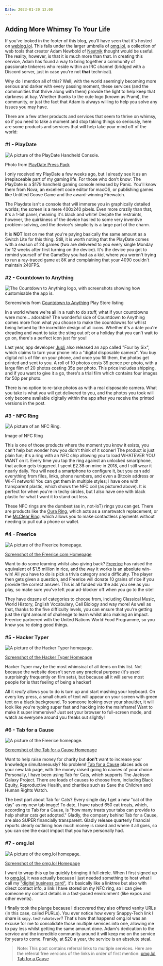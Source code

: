 ```yaml
---
Date: 2023-01-20 12:00
---
```


## Adding More Whimsy To Your Life

If you've looked in the footer of this blog, you'll have seen that it's hosted on [weblog.lol](https//weblog.lol). This falls under the larger umbrella of [omg.lol](https://home.omg.lol/referred-by/georgeprobably), a collection of web tools that creator Adam Newbold of [Neatnik](https://neatnik.net/) thought would be useful. The reality, however, is that it is much more than that. In creating this service, Adam has found a way to bring together a community of passionate tinkerers who reside within an IRC channel (bridged with a Discord server, just in case you're not **that** technical).

Why do I mention all of this? Well, with the world seemingly becoming more serious and darker with every passing moment, these services (and the communities that thrive along with them) provide the light to help keep that darkness at bay. Whether thanks to the cute logo (known as Prami), the community, or just the fact that Adam is always willing to help you solve any issues you may have.

There are a few other products and services that seem to thrive on whimsy, so if you need to take a moment and stop taking things so seriously, here are some products and services that will help take your mind off of the world:

### #1 - PlayDate

![A picture of the PlayDate Handheld Console.](https://raw.githubusercontent.com/george-probably/chachanidze.com/main/Images/Adding%20More%20Whimsy%20To%20Your%20Life/Playdate.jpg)<div class="caption">Photo from [PlayDate Press Pack](https://play.date)</div>

I only received my PlayDate a few weeks ago, but I already see it as an irreplaceable part of my gaming life. For those who don't know: The PlayDate is a $179 handheld gaming console released by Panic. You'll know them from Nova, an excellent code editor for macOS, or publishing games like Untitled Goose Game and the award-winning Firewatch.

The Playdate isn't a console that will immerse you in graphically detailed worlds; the screen is a mere 400x240 pixels. Even more crazily than that, it's a 1-bit panel, meaning it's black and white! Despite the restraints, however, the quirkiness of the device has led to some very inventive problem-solving, and the device's simplicity is a large part of the charm.

It is **NOT** lost on me that you're paying basically the same amount as a Switch Lite for this thing. Still, it is worth noting that the PlayDate comes with a season of 24 games (two are delivered to you every single Monday for 12 weeks after first turning on the device). It's the device you get to remind yourself of the GameBoy you had as a kid, where you weren't trying to run a ray-traced game at 8K and complaining that your 4090 couldn't maintain 240FPS.

### #2 - Countdown to Anything
![The Countdown to Anything logo, with screenshots showing how customisable the app is.](https://raw.githubusercontent.com/george-probably/chachanidze.com/main/Images/Adding%20More%20Whimsy%20To%20Your%20Life/Countdown.jpg)<div class="caption">Screenshots from [Countdown to Anything](https://www.countdowntoanything.app/) Play Store listing</div>

In a world where we're all in a rush to do stuff, what if your countdowns were more... adorable? The wonderful side of Countdown to Anything comes more from what you choose to make the countdowns for whilst being helped by the incredible design of all icons. Whether it's a date you're dreading and want to take the sting out of; or a holiday that you can't wait to go on, there's a perfect icon just for you!

Last year, app developer [Jupli](https://jupli.com/) also released an app called "Four by Six", which claims to turn your phone into a "digital disposable camera". You buy digital rolls of film on your phone, and once you fill them, the photos get printed and sent to you. A roll of 10 photos costs 39 pence per photo, with a large film of 20 photos costing 35p per photo. This price includes shipping, and if you want to give it a go, there's a trial film which contains four images for 50p per photo.

There is no option to re-take photos as with a real disposable camera. What you take is what you will get delivered to you, and the photos you took will only become available digitally within the app after you receive the printed versions in the post.

### #3 - NFC Ring
![A picture of an NFC Ring.](https://raw.githubusercontent.com/george-probably/chachanidze.com/main/Images/Adding%20More%20Whimsy%20To%20Your%20Life/NFCring.jpg)<div class="caption">Image of NFC Ring</div>

This is one of those products where the moment you know it exists, you can't help but wonder how you didn't think of it sooner! The product is just plain fun; it's a ring with an NFC chip allowing you to load WHATEVER YOU WANT on it. Every time you tap the ring against an unlocked smartphone, that action gets triggered. I spent £2.38 on mine in 2018, and I still wear it nearly daily. You will need a smartphone to configure it, but you can add everything from files, links, phone numbers, and even a Bitcoin address or Wi-Fi network! You can get them in multiple styles; I have one with transparent plastic, which shows the NFC coil (as pictured above). It is perfect for when you're in techy circles, but I also have one with black plastic for what I want it to stand out less.

These NFC rings are the dumbest (as in, not-IoT) rings you can get. There are products like the [Oura Ring](https://ouraring.com/), which acts as a smartwatch replacement, or the [McClear Ring](https://mclear.com/), which allows you to make contactless payments without needing to pull out a phone or wallet.

### #4 - Freerice
![A picture of the Freerice homepage.](https://raw.githubusercontent.com/george-probably/chachanidze.com/main/Images/Adding%20More%20Whimsy%20To%20Your%20Life/Freerice.jpg)<div class="caption">[Screenshot of the Freerice.com Homepage](https://freerice.com/)</div>

Want to do some learning whilst also giving back? [Freerice](https://freerice.com/) has raised the equivalent of $1.5 million in rice, and the way it works is an absolute win-win! All you have to do is pick a trivia category and a difficulty. The player then gets given a question, and Freerice will donate 10 grains of rice if you provide the correct answer. This is all funded via the ads you see as you play, so make sure you've left your ad-blocker off when you go to the site!

They have dozens of categories to choose from, including Classical Music, World History, English Vocabulary, Cell Biology and way more! As well as that, thanks to the five difficulty levels, you can ensure that you're getting just the right amount of challenge to learn whilst also making an impact. Freerice partnered with the United Nations World Food Programme, so you know you're doing good things.

### #5 - Hacker Typer
![A picture of the Hacker Typer homepage.](https://raw.githubusercontent.com/george-probably/chachanidze.com/main/Images/Adding%20More%20Whimsy%20To%20Your%20Life/Hackertyper.jpg)<div class="caption">[Screenshot of the Hacker Typer Homepage](https://hackertyper.com/)</div>

Hacker Typer may be the most whimsical of all items on this list. Not because the website doesn't serve any practical purpose (it's used surprisingly frequently on film sets), but because all it will serve most people for is that feeling of being a hacker!

All it *really* allows you to do is turn up and start mashing your keyboard. On every key press, a small chunk of text will appear on your screen with green text on a black background. To someone looking over your shoulder, it will look like you're typing super fast and hacking into the mainframe! Want to make it super immersive? Just set your browser to full-screen mode, and watch as everyone around you freaks out slightly!

### #6 - Tab for a Cause
![A picture of the Freerice homepage.](https://raw.githubusercontent.com/george-probably/chachanidze.com/main/Images/Adding%20More%20Whimsy%20To%20Your%20Life/Tab%20for%20a%20Cause.jpg)<div class="caption">[Screenshot of the Tab for a Cause Homepage](https://tab.gladly.io/)</div>

Want to help raise money for charity but **don't** want to increase your knowledge simultaneously? No problem! [Tab for a Cause](https://tab.gladly.io/?u=george_probably) places ads on your new tab page, with the money raised going to causes of your choice. Personally, I have been using Tab for Cats, which supports The Jackson Galaxy Project. There are loads of causes to choose from, including Black Equity, Reproductive Health, and charities such as Save the Children and Human Rights Watch.

The best part about Tab for Cats? Every single day I get a new "cat of the day" as my new tab image! To date, I have raised 650 cat treats, which, according to Tab for a Cause, is "how many treats your tabs can provide to help shelter cats get adopted." Gladly, the company behind Tab for a Cause, are also SUPER financially transparent. Gladly release quarterly financial reports clearly outlining how much money is raised and where it all goes, so you can see the exact impact that you have personally had.

### #7 - omg.lol
![A picture of the omg.lol homepage.](https://raw.githubusercontent.com/george-probably/chachanidze.com/main/Images/Adding%20More%20Whimsy%20To%20Your%20Life/omglol.jpg)<div class="caption">[Screenshot of the omg.lol Homepage](https://home.omg.lol/referred-by/georgeprobably)</div>

I want to wrap this up by quickly bringing it full circle. When I first signed up to [omg.lol](https://home.omg.lol/referred-by/georgeprobably), it was actually because I just needed something to host what I call my ["digital business card"](https://george.chachanidze.com), it's basically like a linktree but also with direct contact info, a link I have stored on my NFC ring, so I can give someone my contact details in a fast-paced environment (like expos and other events).

I finally took the plunge because I discovered they also offered vanity URLs (in this case, called PURLs). You ever notice how every Snappy-Tech link I share is `snpy.tech/whatever`? That's how that happens! omg.lol was an excuse for me to consolidate those multiple services into one, allowing me to pay less whilst getting the same amount done. Adam's dedication to the service and the incredible community around it will keep me on the service for years to come. Frankly, at $20 a year, the service is an absolute steal.

> Note: This post contains referral links to multiple services. Here are the referral free versions of the links in order of first mention: [omg.lol](https://omg.lol), [Tab for a Cause](https://tab.gladly.io/)